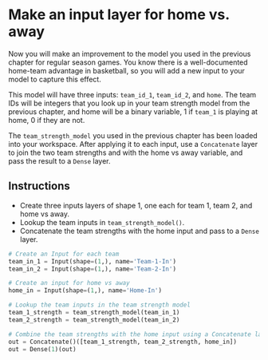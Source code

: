 # Make an input layer for home vs. away #

Now you will make an improvement to the model you used in the previous chapter for regular season games. You know there is a well-documented home-team advantage in basketball, so you will add a new input to your model to capture this effect.

This model will have three inputs: `team_id_1`, `team_id_2`, and `home`. The team IDs will be integers that you look up in your team strength model from the previous chapter, and home will be a binary variable, 1 if `team_1` is playing at home, 0 if they are not.

The `team_strength_model` you used in the previous chapter has been loaded into your workspace. After applying it to each input, use a `Concatenate` layer to join the two team strengths and with the home vs away variable, and pass the result to a `Dense` layer.

## Instructions ##

* Create three inputs layers of shape 1, one each for team 1, team 2, and home vs away.
* Lookup the team inputs in `team_strength_model()`.
* Concatenate the team strengths with the home input and pass to a `Dense` layer.

```python
# Create an Input for each team
team_in_1 = Input(shape=(1,), name='Team-1-In')
team_in_2 = Input(shape=(1,), name='Team-2-In')

# Create an input for home vs away
home_in = Input(shape=(1,), name='Home-In')

# Lookup the team inputs in the team strength model
team_1_strength = team_strength_model(team_in_1)
team_2_strength = team_strength_model(team_in_2)

# Combine the team strengths with the home input using a Concatenate layer, then add a Dense layer
out = Concatenate()([team_1_strength, team_2_strength, home_in])
out = Dense(1)(out)
```